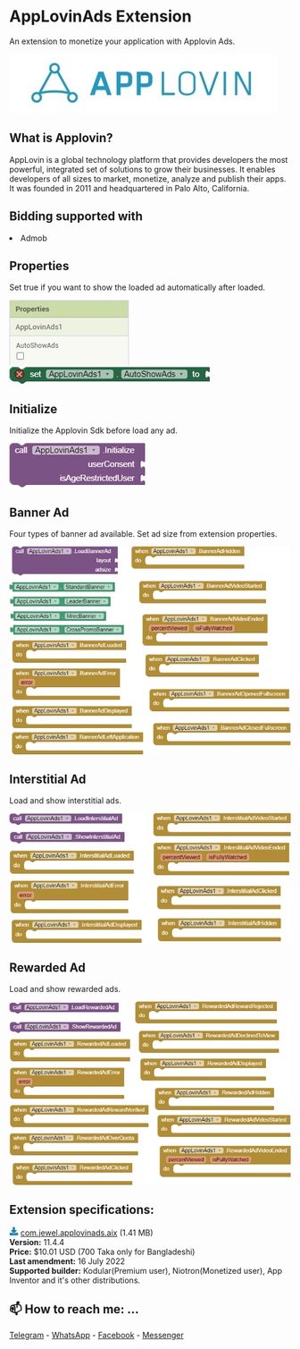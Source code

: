# AppLovinAds Extension
An extension to monetize your application with Applovin Ads.

<img src="https://github.com/jewelshkjony/AppLovinAds/raw/main/images/applovin-cover.jpg"/>

## What is Applovin?
AppLovin is a global technology platform that provides developers the most powerful, integrated set of solutions to grow their businesses. It enables developers of all sizes to market, monetize, analyze and publish their apps. It was founded in 2011 and headquartered in Palo Alto, California.

## Bidding supported with
<li> Admob

## Properties
Set true if you want to show the loaded ad automatically after loaded.

<img src="https://github.com/jewelshkjony/AppLovinAds/raw/main/images/property-1.png"/>
<img src="https://github.com/jewelshkjony/AppLovinAds/raw/main/images/property-2.png"/>

## Initialize
Initialize the Applovin Sdk before load any ad.

<img src="https://github.com/jewelshkjony/AppLovinAds/raw/main/images/initialize.png"/>

## Banner Ad
Four types of banner ad available. Set ad size from extension properties.

<img src="https://github.com/jewelshkjony/AppLovinAds/raw/main/images/banner.png"/>

## Interstitial Ad
Load and show interstitial ads.

<img src="https://github.com/jewelshkjony/AppLovinAds/raw/main/images/interstitial.png"/>

## Rewarded Ad
Load and show rewarded ads.

<img src="https://github.com/jewelshkjony/AppLovinAds/raw/main/images/reward.png"/>

## Extension specifications:
<img src="https://github.com/jewelshkjony/AppLovinAds/raw/main/images/download-icon.png"/> <a href="https://t.me/jewelshkjony">com.jewel.applovinads.aix</a> (1.41 MB) \
<b>Version:</b> 11.4.4\
<b>Price:</b> $10.01 USD (700 Taka only for Bangladeshi)\
<b>Last amendment:</b> 16 July 2022\
<b>Supported builder:</b> Kodular(Premium user), Niotron(Monetized user),  App Inventor and it's other distributions.

## 📫 How to reach me: ...

<a href="https://t.me/jewelshkjony">Telegram</a> - <a href="https://wa.me/8801775668913">WhatsApp</a> - <a href="https://fb.com/jewelshkjony">Facebook</a> - <a href="https://m.me/jewelshkjony">Messenger</a>
